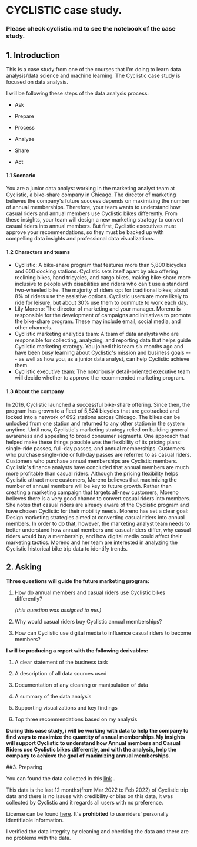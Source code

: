# CYCLISTIC case study.

### Please check cyclistic.md to see the notebook of the case study.

## 1. Introduction

This is a case study from one of the courses that I'm doing to learn data analysis/data science and machine learning. The Cyclistic case study is focused on data analysis.

I will be following these steps of the data analysis process:

-   Ask

-   Prepare

-   Process

-   Analyze

-   Share

-   Act

#### 1.1 Scenario

You are a junior data analyst working in the marketing analyst team at Cyclistic, a bike-share company in Chicago. The director of marketing believes the company's future success depends on maximizing the number of annual memberships. Therefore, your team wants to understand how casual riders and annual members use Cyclistic bikes differently. From these insights, your team will design a new marketing strategy to convert casual riders into annual members. But first, Cyclistic executives must approve your recommendations, so they must be backed up with compelling data insights and professional data visualizations.

#### 1.2 Characters and teams

-   Cyclistic: A bike-share program that features more than 5,800 bicycles and 600 docking stations. Cyclistic sets itself apart by also offering reclining bikes, hand tricycles, and cargo bikes, making bike-share more inclusive to people with disabilities and riders who can't use a standard two-wheeled bike. The majority of riders opt for traditional bikes; about 8% of riders use the assistive options. Cyclistic users are more likely to ride for leisure, but about 30% use them to commute to work each day.
-   Lily Moreno: The director of marketing and your manager. Moreno is responsible for the development of campaigns and initiatives to promote the bike-share program. These may include email, social media, and other channels.
-   Cyclistic marketing analytics team: A team of data analysts who are responsible for collecting, analyzing, and reporting data that helps guide Cyclistic marketing strategy. You joined this team six months ago and have been busy learning about Cyclistic's mission and business goals --- as well as how you, as a junior data analyst, can help Cyclistic achieve them.
-   Cyclistic executive team: The notoriously detail-oriented executive team will decide whether to approve the recommended marketing program.

#### 1.3 About the company

In 2016, Cyclistic launched a successful bike-share offering. Since then, the program has grown to a fleet of 5,824 bicycles that are geotracked and locked into a network of 692 stations across Chicago. The bikes can be unlocked from one station and returned to any other station in the system anytime. Until now, Cyclistic's marketing strategy relied on building general awareness and appealing to broad consumer segments. One approach that helped make these things possible was the flexibility of its pricing plans: single-ride passes, full-day passes, and annual memberships. Customers who purchase single-ride or full-day passes are referred to as casual riders. Customers who purchase annual memberships are Cyclistic members. Cyclistic's finance analysts have concluded that annual members are much more profitable than casual riders. Although the pricing flexibility helps Cyclistic attract more customers, Moreno believes that maximizing the number of annual members will be key to future growth. Rather than creating a marketing campaign that targets all-new customers, Moreno believes there is a very good chance to convert casual riders into members. She notes that casual riders are already aware of the Cyclistic program and have chosen Cyclistic for their mobility needs. Moreno has set a clear goal: Design marketing strategies aimed at converting casual riders into annual members. In order to do that, however, the marketing analyst team needs to better understand how annual members and casual riders differ, why casual riders would buy a membership, and how digital media could affect their marketing tactics. Moreno and her team are interested in analyzing the Cyclistic historical bike trip data to identify trends.

## 2. Asking

**Three questions will guide the future marketing program:**

1.  How do annual members and casual riders use Cyclistic bikes differently?

    *(this question was assigned to me.)*

2.  Why would casual riders buy Cyclistic annual memberships?

3.  How can Cyclistic use digital media to influence casual riders to become members?

**I will be producing a report with the following derivables:**

1.  A clear statement of the business task

2.  A description of all data sources used

3.  Documentation of any cleaning or manipulation of data

4.  A summary of the data analysis

5.  Supporting visualizations and key findings

6.  Top three recommendations based on my analysis

**During this case study, i will be working with data to help the company to find ways to maximize the quantity of annual memberships.My insights will support Cyclistic to understand how Annual members and Casual Riders use Cyclistic bikes differently, and with the analysis, help the company to achieve the goal of maximizing annual memberships**.

##3. Preparing

You can found the data collected in this [link](https://divvy-tripdata.s3.amazonaws.com/index.html) .

This data is the last 12 months(from Mar 2022 to Feb 2022) of Cyclistic trip data and there is no issues with credibility or bias on this data, it was collected by Cyclistic and it regards all users with no preference.

License can be found [here](https://ride.divvybikes.com/data-license-agreement). It's **prohibited** to use riders' personally identifiable information.

I verified the data integrity by cleaning and checking the data and there are no problems with the data.
